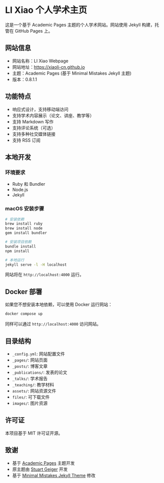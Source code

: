 # LI Xiao 个人学术主页

这是一个基于 Academic Pages 主题的个人学术网站。网站使用 Jekyll 构建，托管在 GitHub Pages 上。

## 网站信息

- 网站名称：LI Xiao Webpage
- 网站地址：https://xiaoli-cn.github.io
- 主题：Academic Pages (基于 Minimal Mistakes Jekyll 主题)
- 版本：0.8.1.1

## 功能特点

- 响应式设计，支持移动端访问
- 支持学术内容展示（论文、讲座、教学等）
- 支持 Markdown 写作
- 支持评论系统（可选）
- 支持多种社交媒体链接
- 支持 RSS 订阅

## 本地开发

### 环境要求

- Ruby 和 Bundler
- Node.js
- Jekyll

### macOS 安装步骤

```bash
# 安装依赖
brew install ruby
brew install node
gem install bundler

# 安装项目依赖
bundle install
npm install

# 本地运行
jekyll serve -l -H localhost
```

网站将在 `http://localhost:4000` 运行。

## Docker 部署

如果您不想安装本地依赖，可以使用 Docker 运行网站：

```bash
docker compose up
```

同样可以通过 `http://localhost:4000` 访问网站。

## 目录结构

- `_config.yml`: 网站配置文件
- `_pages/`: 网站页面
- `_posts/`: 博客文章
- `_publications/`: 发表的论文
- `_talks/`: 学术报告
- `_teaching/`: 教学材料
- `assets/`: 网站资源文件
- `files/`: 可下载文件
- `images/`: 图片资源

## 许可证

本项目基于 MIT 许可证开源。

## 致谢

- 基于 [Academic Pages](https://github.com/academicpages/academicpages.github.io) 主题开发
- 原主题由 [Stuart Geiger](https://github.com/staeiou) 开发
- 基于 [Minimal Mistakes Jekyll Theme](https://mmistakes.github.io/minimal-mistakes/) 修改
